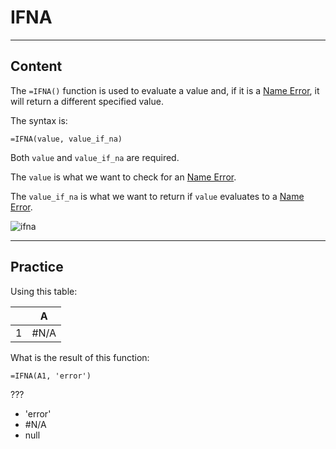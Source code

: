 ﻿---
author: Stefan-Stojanovic

type: normal

category: how to

links:
  - '[IFNA](https://support.google.com/docs/answer/9365944){documentation}'

---

# IFNA

---
## Content

The `=IFNA()` function is used to evaluate a value and, if it is a [Name Error](https://www.enki.com/glossary/spreadsheets/name-error), it will return a different specified value.

The syntax is:
```plain-text
=IFNA(value, value_if_na)
```

Both `value` and `value_if_na` are required.

The `value` is what we want to check for an [Name Error](https://www.enki.com/glossary/spreadsheets/na-error).

The `value_if_na` is what we want to return if `value` evaluates to a [Name Error](https://www.enki.com/glossary/spreadsheets/name-error).

![ifna](https://img.enkipro.com/34288db76b020d1f6f9bf84c76309683.png)

---
## Practice

Using this table:

|   | A    |
|---|------|
| 1 | #N/A |

What is the result of this function:

```plain-text
=IFNA(A1, 'error')
```

???

- 'error'
- #N/A
- null